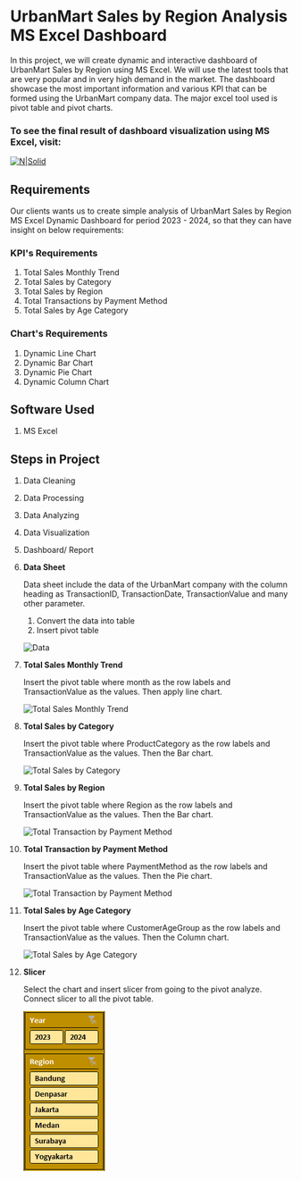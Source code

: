 # UrbanMart Sales by Region Analysis MS Excel Dashboard

In this project, we will create dynamic and interactive dashboard of UrbanMart Sales by Region using MS Excel. We will use the latest tools that are very popular and in very high demand in the market. The dashboard showcase the most important information and various KPI that can be formed using the UrbanMart company data. The major excel tool used is pivot table and pivot charts.

### To see the final result of dashboard visualization using MS Excel, visit:

[![N|Solid](https://img.shields.io/badge/Microsoft_Excel-217346?style=for-the-badge&logo=microsoft-excel&logoColor=white)]( https://biancaninna.github.io/MS-Excel-Dashboard-Simple-Analysis-of-UrbanMart-Sales-by-Region/)

## Requirements

Our clients wants us to create simple analysis of UrbanMart Sales by Region MS Excel Dynamic Dashboard for period 2023 - 2024, so that they can have insight on below requirements:

### KPI's Requirements
1. Total Sales Monthly Trend
2. Total Sales by Category
3. Total Sales by Region
3. Total Transactions by Payment Method
4. Total Sales by Age Category

### Chart's Requirements
1. Dynamic Line Chart
2. Dynamic Bar Chart
3. Dynamic Pie Chart
4. Dynamic Column Chart

## Software Used
1. MS Excel

## Steps in Project
1. Data Cleaning
2. Data Processing
3. Data Analyzing
4. Data Visualization
5. Dashboard/ Report

1. **Data Sheet**

    Data sheet include the data of the UrbanMart company with the column heading as TransactionID, TransactionDate, TransactionValue and many other parameter.

    1. Convert the data into table
    2. Insert pivot table 

    ![Data](/images/data.PNG)

2. **Total Sales Monthly Trend**

    Insert the pivot table where month as the row labels and TransactionValue as the values. Then apply line chart.

    ![Total Sales Monthly Trend](/images/unit_sold_each_month.PNG)

3. **Total Sales by Category**

    Insert the pivot table where ProductCategory as the row labels and TransactionValue as the values. Then the Bar chart.

    ![Total Sales by Category](/images/unit%20product%20sold.PNG)

4. **Total Sales by Region**

    Insert the pivot table where Region as the row labels and TransactionValue as the values. Then the Bar chart.

    ![Total Transaction by Payment Method](/images/unit%20product%20sold.PNG)

5. **Total Transaction by Payment Method**

    Insert the pivot table where PaymentMethod as the row labels and TransactionValue as the values. Then the Pie chart.

    ![Total Transaction by Payment Method](/images/unit%20product%20sold.PNG)

5. **Total Sales by Age Category**

    Insert the pivot table where CustomerAgeGroup as the row labels and TransactionValue as the values. Then the Column chart.

    ![Total Sales by Age Category](/images/unit%20product%20sold.PNG)

6.  **Slicer**

    Select the chart and insert slicer from going to the pivot analyze. Connect slicer to all the pivot table.

    ![Slicer](/images/slicer.PNG)

